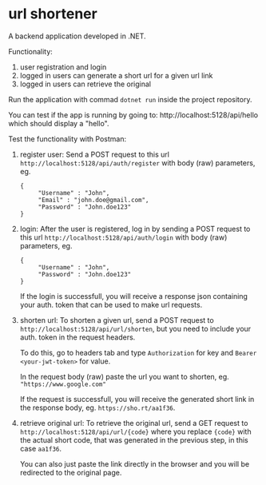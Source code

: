 # url shortener

A backend application developed in .NET.

Functionality:
1. user registration and login
2. logged in users can generate a short url for a given url link
3. logged in users can retrieve the original

Run the application with commad ``dotnet run`` inside the project repository. 

You can test if the app is running by going to: http://localhost:5128/api/hello which should display a "hello".

Test the functionality with Postman:
1. register user:
     Send a POST request to this url ``http://localhost:5128/api/auth/register`` with body (raw) parameters, eg.
     ```
     {
          "Username" : "John",
          "Email" : "john.doe@gmail.com",
          "Password" : "John.doe123"
    }
     ```

2. login:
   After the user is registered, log in by sending a POST request to this url ``http://localhost:5128/api/auth/login`` with body (raw) parameters, eg.
   ```
   {
        "Username" : "John",
        "Password" : "John.doe123"
   }
   ```
   If the login is successfull, you will receive a response json containing your auth. token that can be used to make url requests.

3. shorten url:
   To shorten a given url, send a POST request to ``http://localhost:5128/api/url/shorten``, but you need to include your auth. token in the request headers.
   
   To do this, go to headers tab and type ``Authorization`` for key and ``Bearer <your-jwt-token>`` for value.

   In the request body (raw) paste the url you want to shorten, eg. 
   ``"https://www.google.com"``
   
   If the request is successfull, you will receive the generated short link in the response body, eg. ``https://sho.rt/aa1f36``.

5. retrieve original url:
     To retrieve the original url, send a GET request to ``http://localhost:5128/api/url/{code}`` where you replace ``{code}`` with the actual short code, that was generated in the previous           step, in this case ``aa1f36``.

     You can also just paste the link directly in the browser and you will be redirected to the original page.
     
